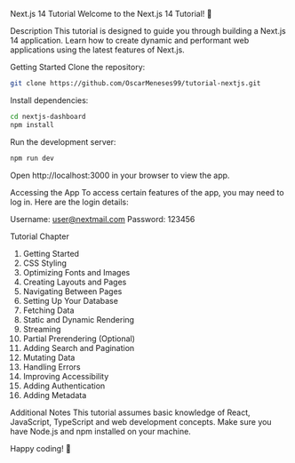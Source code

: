 
Next.js 14 Tutorial
Welcome to the Next.js 14 Tutorial! 🚀

Description
This tutorial is designed to guide you through building a Next.js 14 application. Learn how to create dynamic and performant web applications using the latest features of Next.js.

Getting Started
Clone the repository:

``` bash
git clone https://github.com/OscarMeneses99/tutorial-nextjs.git
```
Install dependencies:

``` bash
cd nextjs-dashboard
npm install
```
Run the development server:
``` bash
npm run dev
```
Open http://localhost:3000 in your browser to view the app.

Accessing the App
To access certain features of the app, you may need to log in. Here are the login details:

Username: user@nextmail.com
Password: 123456

Tutorial Chapter
<ol>
  <li>Getting Started</li>
  <li>CSS Styling</li>
  <li>Optimizing Fonts and Images</li>
  <li>Creating Layouts and Pages</li>
  <li>Navigating Between Pages</li>
  <li>Setting Up Your Database</li>
  <li>Fetching Data</li>
  <li>Static and Dynamic Rendering</li>
  <li>Streaming</li>
  <li>Partial Prerendering (Optional)</li>
  <li>Adding Search and Pagination</li>
  <li>Mutating Data</li>
  <li>Handling Errors</li>
  <li>Improving Accessibility</li>
  <li>Adding Authentication</li>
  <li>Adding Metadata</li>
</ol>

Additional Notes
This tutorial assumes basic knowledge of React, JavaScript, TypeScript and web development concepts.
Make sure you have Node.js and npm installed on your machine.

Happy coding! 🚀
